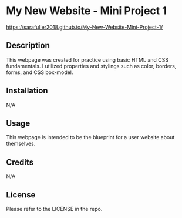 # My New Website - Mini Project 1

https://sarafuller2018.github.io/My-New-Website-Mini-Project-1/ 

## Description

This webpage was created for practice using basic HTML and CSS fundamentals. I utilized properties and stylings such as color, borders, forms, and CSS box-model. 

## Installation

N/A

## Usage

This webpage is intended to be the blueprint for a user website about themselves.  

## Credits

N/A

## License

Please refer to the LICENSE in the repo.